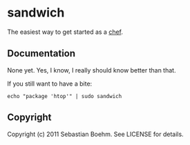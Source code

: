 sandwich
========

The easiest way to get started as a [chef](http://www.opscode.com/chef/).

Documentation
-------------

None yet. Yes, I know, I really should know better than that.

If you still want to have a bite:

    echo "package 'htop'" | sudo sandwich

Copyright
---------

Copyright (c) 2011 Sebastian Boehm. See LICENSE for details.
